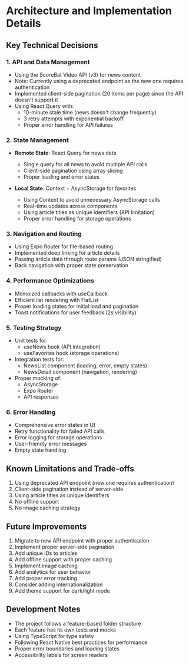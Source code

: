 # Architecture and Implementation Details

## Key Technical Decisions

### 1. API and Data Management

- Using the ScoreBat Video API (v3) for news content
- Note: Currently using a deprecated endpoint as the new one requires authentication
- Implemented client-side pagination (20 items per page) since the API doesn't support it
- Using React Query with:
  - 10-minute stale time (news doesn't change frequently)
  - 3 retry attempts with exponential backoff
  - Proper error handling for API failures

### 2. State Management

- **Remote State**: React Query for news data

  - Single query for all news to avoid multiple API calls
  - Client-side pagination using array slicing
  - Proper loading and error states

- **Local State**: Context + AsyncStorage for favorites
  - Using Context to avoid unnecessary AsyncStorage calls
  - Real-time updates across components
  - Using article titles as unique identifiers (API limitation)
  - Proper error handling for storage operations

### 3. Navigation and Routing

- Using Expo Router for file-based routing
- Implemented deep linking for article details
- Passing article data through route params (JSON stringified)
- Back navigation with proper state preservation

### 4. Performance Optimizations

- Memoized callbacks with useCallback
- Efficient list rendering with FlatList
- Proper loading states for initial load and pagination
- Toast notifications for user feedback (2s visibility)

### 5. Testing Strategy

- Unit tests for:
  - useNews hook (API integration)
  - useFavorites hook (storage operations)
- Integration tests for:
  - NewsList component (loading, error, empty states)
  - NewsDetail component (navigation, rendering)
- Proper mocking of:
  - AsyncStorage
  - Expo Router
  - API responses

### 6. Error Handling

- Comprehensive error states in UI
- Retry functionality for failed API calls
- Error logging for storage operations
- User-friendly error messages
- Empty state handling

## Known Limitations and Trade-offs

1. Using deprecated API endpoint (new one requires authentication)
2. Client-side pagination instead of server-side
3. Using article titles as unique identifiers
4. No offline support
5. No image caching strategy

## Future Improvements

1. Migrate to new API endpoint with proper authentication
2. Implement proper server-side pagination
3. Add unique IDs to articles
4. Add offline support with proper caching
5. Implement image caching
6. Add analytics for user behavior
7. Add proper error tracking
8. Consider adding internationalization
9. Add theme support for dark/light mode

## Development Notes

- The project follows a feature-based folder structure
- Each feature has its own tests and mocks
- Using TypeScript for type safety
- Following React Native best practices for performance
- Proper error boundaries and loading states
- Accessibility labels for screen readers
